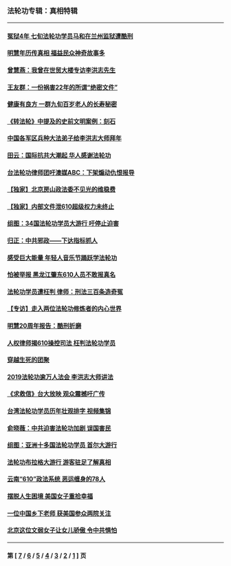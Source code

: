 ### 法轮功专辑：真相特辑
---
#### [冤狱4年 七旬法轮功学员马和在兰州监狱遭酷刑](../../pages/nf4389/n13304688.md?11130430) 
#### [明慧年历传真相 福益民众神奇故事多](../../pages/nf4389/n13294545.md?11130430) 
#### [曾慧燕：我曾在世贸大楼专访李洪志先生](../../pages/nf4389/n12898729.md?11130430) 
#### [王友群：一份祸害22年的所谓“绝密文件”](../../pages/nf4389/n12871750.md?11130430) 
#### [健康有良方 一群九旬百岁老人的长寿秘密](../../pages/nf4389/n12847475.md?11130430) 
#### [《转法轮》中提及的史前文明案例：刻石](../../pages/nf4389/n12758577.md?11130430) 
#### [中国各军区兵种大法弟子给李洪志大师拜年](../../pages/nf4389/n12750047.md?11130430) 
#### [田云：国际抗共大潮起 华人感谢法轮功](../../pages/nf4389/n12357708.md?11130430) 
#### [台法轮功律师团吁澳媒ABC：下架煽动仇恨报导](../../pages/nf4389/n12279917.md?11130430) 
#### [【独家】北京房山政法委不见光的维稳费](../../pages/nf4389/n12031979.md?11130430) 
#### [【独家】内部文件泄610超级权力未终止](../../pages/nf4389/n12023895.md?11130430) 
#### [组图：34国法轮功学员大游行 吁停止迫害](../../pages/nf4389/n11492658.md?11130430) 
#### [归正：中共邪政——下达指标抓人](../../pages/nf4389/n11474770.md?11130430) 
#### [感受巨大能量 年轻人音乐节踊跃学法轮功](../../pages/nf4389/n11441981.md?11130430) 
#### [怕被举报 黑龙江肇东610人员不敢报真名](../../pages/nf4389/n11436499.md?11130430) 
#### [法轮功学员遭枉判 律师：刑法三百条造奇冤](../../pages/nf4389/n11433943.md?11130430) 
#### [【专访】走入两位法轮功修炼者的内心世界](../../pages/nf4389/n11415623.md?11130430) 
#### [明慧20周年报告：酷刑折磨](../../pages/nf4389/n11387954.md?11130430) 
#### [人权律师揭610操控司法 枉判法轮功学员](../../pages/nf4389/n11313370.md?11130430) 
#### [穿越生死的团聚](../../pages/nf4389/n11258922.md?11130430) 
#### [2019法轮功逾万人法会 李洪志大师讲法](../../pages/nf4389/n11265303.md?11130430) 
#### [《求救信》台大放映 观众震撼吁广传](../../pages/nf4389/n10922251.md?11130430) 
#### [台湾法轮功学员历年壮观排字 视频集锦](../../pages/nf4389/n10878789.md?11130430) 
#### [俞晓薇：中共迫害法轮功加剧 误国害民](../../pages/nf4389/n10859260.md?11130430) 
#### [组图：亚洲十多国法轮功学员 首尔大游行](../../pages/nf4389/n10781149.md?11130430) 
#### [法轮功布拉格大游行 游客驻足了解真相](../../pages/nf4389/n10749360.md?11130430) 
#### [云南“610”政法系统 恶运缠身的78人](../../pages/nf4389/n10747534.md?11130430) 
#### [摆脱人生困境 美国女子重拾幸福](../../pages/nf4389/n10688678.md?11130430) 
#### [一位中国乡下老师 获美国参众两院关注](../../pages/nf4389/n10683927.md?11130430) 
#### [北京这位文弱女子让女儿骄傲 令中共惧怕](../../pages/nf4389/n10668341.md?11130430) 

---
#### 第 [ [7](./7.md?11130430) / [6](./6.md?11130430) / [5](./5.md?11130430) / [4](./4.md?11130430) / [3](./3.md?11130430) / [2](./2.md?11130430) / [1](./1.md?11130430) ] 页
